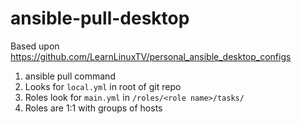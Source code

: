 # ansible-pull-desktop
Based upon https://github.com/LearnLinuxTV/personal_ansible_desktop_configs


1. ansible pull command <Command>
2. Looks for `local.yml` in root of git repo
3. Roles look for `main.yml` in `/roles/<role name>/tasks/`
4. Roles are 1:1 with groups of hosts
